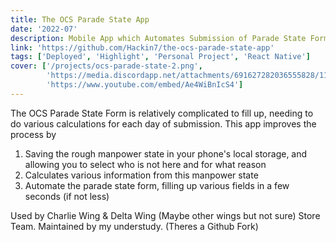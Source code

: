 ```yaml
---
title: The OCS Parade State App
date: '2022-07'
description: Mobile App which Automates Submission of Parade State Form
link: 'https://github.com/Hackin7/the-ocs-parade-state-app'
tags: ['Deployed', 'Highlight', 'Personal Project', 'React Native']
cover: ['/projects/ocs-parade-state-2.png', 
        'https://media.discordapp.net/attachments/691627282036555828/1124987409533243412/Screenshot_20230702_165756_Expo_Go.jpg',
        'https://www.youtube.com/embed/Ae4WiBnIcS4']
---
```


<!--<iframe width="853" height="480" src="https://www.youtube.com/embed/Ae4WiBnIcS4" title="OCS Parade State App Demo - Expo Go" frameborder="0" allow="accelerometer; autoplay; clipboard-write; encrypted-media; gyroscope; picture-in-picture; web-share" allowfullscreen></iframe>-->

The OCS Parade State Form is relatively complicated to fill up, needing to 
do various calculations for each day of submission. This app improves the 
process by

1. Saving the rough manpower state in your phone's local storage, and allowing you to select who is not here and for what reason
2. Calculates various information from this manpower state
3. Automate the parade state form, filling up various fields in a few seconds (if not less)

Used by Charlie Wing & Delta Wing (Maybe other wings but not sure) Store Team.
Maintained by my understudy. (Theres a Github Fork)
